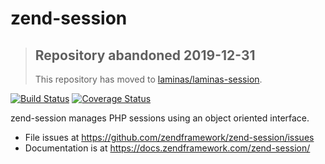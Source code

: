# zend-session

> ## Repository abandoned 2019-12-31
>
> This repository has moved to [laminas/laminas-session](https://github.com/laminas/laminas-session).

[![Build Status](https://secure.travis-ci.org/zendframework/zend-session.svg?branch=master)](https://secure.travis-ci.org/zendframework/zend-session)
[![Coverage Status](https://coveralls.io/repos/github/zendframework/zend-session/badge.svg?branch=master)](https://coveralls.io/github/zendframework/zend-session?branch=master)

zend-session manages PHP sessions using an object oriented interface. 

- File issues at https://github.com/zendframework/zend-session/issues
- Documentation is at https://docs.zendframework.com/zend-session/
